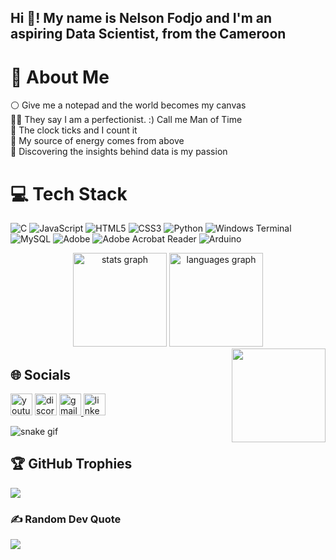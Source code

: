 <h2 align="left">Hi 👋! My name is Nelson Fodjo and I'm an aspiring Data Scientist, from the Cameroon</h2>

# 💫 About Me

⚪ Give me a notepad and the world becomes my canvas <br> 👌🏽 They say I am a perfectionist. :) Call me Man of Time<br>💫  The clock ticks and I count it<br>🍔 My source of energy comes from above <br> 🗽 Discovering the insights behind data is my passion

# 💻 Tech Stack

![C](https://img.shields.io/badge/c-%2300599C.svg?style=for-the-badge&logo=c&logoColor=white) ![JavaScript](https://img.shields.io/badge/javascript-%23323330.svg?style=for-the-badge&logo=javascript&logoColor=%23F7DF1E) ![HTML5](https://img.shields.io/badge/html5-%23E34F26.svg?style=for-the-badge&logo=html5&logoColor=white) ![CSS3](https://img.shields.io/badge/css3-%231572B6.svg?style=for-the-badge&logo=css3&logoColor=white) ![Python](https://img.shields.io/badge/python-3670A0?style=for-the-badge&logo=python&logoColor=ffdd54) ![Windows Terminal](https://img.shields.io/badge/Windows%20Terminal-%234D4D4D.svg?style=for-the-badge&logo=windows-terminal&logoColor=white) ![MySQL](https://img.shields.io/badge/mysql-4479A1.svg?style=for-the-badge&logo=mysql&logoColor=white) ![Adobe](https://img.shields.io/badge/adobe-%23FF0000.svg?style=for-the-badge&logo=adobe&logoColor=white) ![Adobe Acrobat Reader](https://img.shields.io/badge/Adobe%20Acrobat%20Reader-EC1C24.svg?style=for-the-badge&logo=Adobe%20Acrobat%20Reader&logoColor=white) ![Arduino](https://img.shields.io/badge/-Arduino-00979D?style=for-the-badge&logo=Arduino&logoColor=white)

<div align="center">
  <img src="https://github-readme-stats.vercel.app/api?username=FKN237&hide_title=false&hide_rank=false&show_icons=true&include_all_commits=true&count_private=true&disable_animations=false&theme=dracula&locale=en&hide_border=false" height="150" alt="stats graph"  />
  <img src="https://github-readme-stats.vercel.app/api/top-langs?username=FKN237&locale=en&hide_title=false&layout=compact&card_width=320&langs_count=5&theme=dracula&hide_border=false" height="150" alt="languages graph"  />
</div>

<img align="right" height="150" src="https://media.giphy.com/media/v1.Y2lkPTc5MGI3NjExanF4a21kNGU0Y2U2MTU4aGp6djQzMHFiamJybnlia3h2ZGM5ZThsMyZlcD12MV9naWZzX3NlYXJjaCZjdD1n/bGgsc5mWoryfgKBx1u/giphy.gif"/>

## 🌐 Socials

<div align="left">
  <img src="https://img.shields.io/static/v1?message=Youtube&logo=youtube&label=&color=FF0000&logoColor=white&labelColor=&style=for-the-badge" height="35" alt="youtube logo"  />

  <img src="https://img.shields.io/static/v1?message=Discord&logo=discord&label=&color=7289DA&logoColor=white&labelColor=&style=for-the-badge" height="35" alt="discord logo"  />
 <a href="mailto:fodjonelson22@gmail.com" target="_blank">
    <img src="https://img.shields.io/static/v1?message=Gmail&logo=gmail&label=&color=D14836&logoColor=white&labelColor=&style=for-the-badge" height="35" alt="gmail logo" />
</a>

  <a href="www.linkedin.com/in/nelson-fodjo-kamdoum-692baa30a" target="_blank">
  
  <img src="https://img.shields.io/static/v1?message=LinkedIn&logo=linkedin&label=&color=0077B5&logoColor=white&labelColor=&style=for-the-badge" height="35" alt="linkedin logo"  />
</div>
  </a>

![snake gif](https://github.com/YOUR_USERNAME/FKN237/blob/output/github-contribution-grid-snake.gif)

## 🏆 GitHub Trophies

![](https://github-profile-trophy.vercel.app/?username=FKN237Ç&theme=radical&no-frame=false&no-bg=false&margin-w=4)

### ✍️ Random Dev Quote

![](https://quotes-github-readme.vercel.app/api?type=horizontal&theme=radical)
